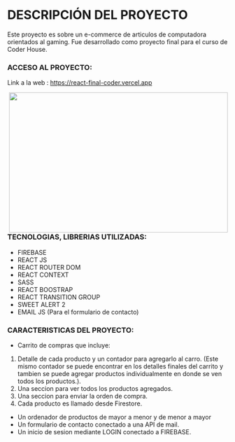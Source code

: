 #  DESCRIPCIÓN DEL PROYECTO

Este proyecto es sobre un e-commerce de articulos de computadora orientados al gaming. Fue desarrollado como proyecto final para el curso de Coder House.

### ACCESO AL PROYECTO:

Link a la web :  https://react-final-coder.vercel.app

<p><img align="right" src="https://github.com/ANGdesarrollo/react-game-on/blob/master/2022-09-23-03-45-56.gif?raw=true" width="500" height="320" alt=""></p>



### TECNOLOGIAS, LIBRERIAS UTILIZADAS:

- FIREBASE
- REACT JS
- REACT ROUTER DOM
- REACT CONTEXT
- SASS
- REACT BOOSTRAP
- REACT TRANSITION GROUP
- SWEET ALERT 2
- EMAIL JS (Para el formulario de contacto)

### CARACTERISTICAS DEL PROYECTO:

- Carrito de compras que incluye:
1.  Detalle de cada producto y un contador para agregarlo al carro. (Este mismo contador se puede encontrar en los detalles finales del carrito y tambien se puede agregar productos individualmente en donde se ven todos los productos.).
2.  Una seccion para ver todos los productos agregados.
3. Una seccion para enviar la orden de compra.
4. Cada producto es llamado desde Firestore.

- Un ordenador de productos de mayor a menor y de menor a mayor
- Un formulario de contacto conectado a una API de mail.
- Un inicio de sesion mediante LOGIN conectado a FIREBASE.
